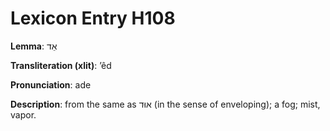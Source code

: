 # Lexicon Entry H108

**Lemma**: אֵד

**Transliteration (xlit)**: ʼêd

**Pronunciation**: ade

**Description**:
from the same as אוּד (in the sense of enveloping); a fog; mist, vapor.
